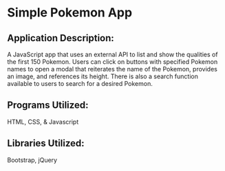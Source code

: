 # Simple Pokemon App

## Application Description:

A JavaScript app that uses an external API to list and show the qualities of the first 150 Pokemon. 
Users can click on buttons with specified Pokemon names to open a modal that reiterates the name of the Pokemon, provides an image, and references its height. There is also a search function available to users to search for a desired Pokemon.

## Programs Utilized:

HTML, CSS, & Javascript

## Libraries Utilized:

Bootstrap, jQuery
 
